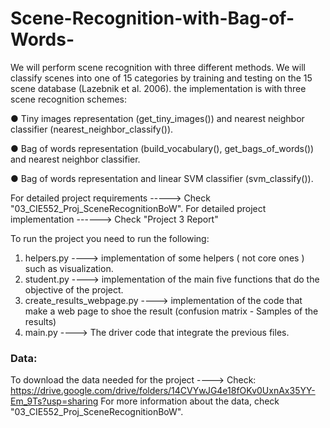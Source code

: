 # Scene-Recognition-with-Bag-of-Words-
We will perform scene recognition with three different methods. We will classify scenes into one of 15 categories by training and testing on the 15 scene database (Lazebnik et al. 2006).
the implementation is with three scene recognition schemes:

●	Tiny images representation (get_tiny_images()) and nearest neighbor classifier (nearest_neighbor_classify()).

●	Bag of words representation (build_vocabulary(), get_bags_of_words()) and nearest neighbor classifier.

●	Bag of words representation and linear SVM classifier (svm_classify()).

For detailed project requirements -----> Check "03_CIE552_Proj_SceneRecognitionBoW".
For detailed project implementation ------> Check "Project 3 Report"

To run the project you need to run the following:
1. helpers.py ----> implementation of some helpers ( not core ones ) such as visualization.
2. student.py ----> implementation of the main five functions that do the objective of the project.
3. create_results_webpage.py ----> implementation of the code that make a web page to shoe the result (confusion matrix - Samples of the   results)
4. main.py ----> The driver code that integrate the previous files.

### Data:
To download the data needed for the project ----> Check: https://drive.google.com/drive/folders/14CVYwJG4e18fOKv0UxnAx35YY-Em_9Ts?usp=sharing
For more information about the data, check "03_CIE552_Proj_SceneRecognitionBoW".

